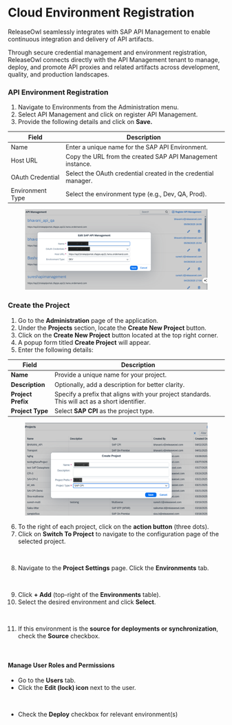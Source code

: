 # Cloud Environment Registration

ReleaseOwl seamlessly integrates with SAP API Management to enable continuous integration and delivery of API artifacts.&#x20;

Through secure credential management and environment registration, ReleaseOwl connects directly with the API Management tenant to manage, deploy, and promote API proxies and related artifacts across development, quality, and production landscapes.

### API Environment Registration

1. Navigate to Environments from the Administration menu.
2. Select API Management and click on register API Management.
3. Provide the following details and click on **Save.**

| **Field**        | **Description**                                                |
| ---------------- | -------------------------------------------------------------- |
| Name             | Enter a unique name for the SAP API Environment.               |
| Host URL         | Copy the URL from the created SAP API Management instance.     |
| OAuth Credential | Select the OAuth credential created in the credential manager. |
| Environment Type | Select the environment type (e.g., Dev, QA, Prod).             |

<figure><img src="../../../.gitbook/assets/image (2) (1) (1) (1) (1) (1) (1) (1) (1) (1) (1) (1) (1) (1) (1) (1) (1) (1) (1) (1) (1) (1) (1) (1) (1) (1) (1) (1) (1) (1).png" alt=""><figcaption></figcaption></figure>

### Create the Project <a href="#create-the-project" id="create-the-project"></a>

1. Go to the **Administration** page of the application.
2. Under the **Projects** section, locate the **Create New Project** button.
3. Click on the **Create New Project** button located at the top right corner.
4. A popup form titled **Create Project** will appear.
5. Enter the following details:

| **Field**          | **Description**                                                                                |
| ------------------ | ---------------------------------------------------------------------------------------------- |
| **Name**           | Provide a unique name for your project.                                                        |
| **Description**    | Optionally, add a description for better clarity.                                              |
| **Project Prefix** | Specify a prefix that aligns with your project standards. This will act as a short identifier. |
| **Project Type**   | Select **SAP CPI** as the project type.                                                        |

<figure><img src="../../../.gitbook/assets/image (7) (1) (1) (1) (1) (1) (1) (1) (1) (1) (1) (1) (1) (1) (1) (1) (1) (1) (1) (1) (1) (1).png" alt=""><figcaption></figcaption></figure>

6. To the right of each project, click on the **action button** (three dots).
7. Click on **Switch To Project** to navigate to the configuration page of the selected project.

<figure><img src="https://releaseowl.gitbook.io/~gitbook/image?url=https%3A%2F%2F2486808281-files.gitbook.io%2F%7E%2Ffiles%2Fv0%2Fb%2Fgitbook-x-prod.appspot.com%2Fo%2Fspaces%252FntTXS8vTRxGt8qfbPi3l%252Fuploads%252F2Dn3Qm6ImFNuHL8a1e1S%252Fimage.png%3Falt%3Dmedia%26token%3De95acfbd-5890-48ca-86b3-3c0bda8f80f2&#x26;width=768&#x26;dpr=4&#x26;quality=100&#x26;sign=e5aadaba&#x26;sv=2" alt=""><figcaption></figcaption></figure>

8. Navigate to the **Project Settings** page. Click the **Environments** tab.

<figure><img src="https://releaseowl.gitbook.io/~gitbook/image?url=https%3A%2F%2F2486808281-files.gitbook.io%2F%7E%2Ffiles%2Fv0%2Fb%2Fgitbook-x-prod.appspot.com%2Fo%2Fspaces%252FntTXS8vTRxGt8qfbPi3l%252Fuploads%252FlLnTTq33CQJypWdCloj0%252Fimage.png%3Falt%3Dmedia%26token%3D9a20a37f-6183-42ac-ba96-0e282c43d216&#x26;width=768&#x26;dpr=4&#x26;quality=100&#x26;sign=b94b3af0&#x26;sv=2" alt=""><figcaption></figcaption></figure>

9. Click **+ Add** (top-right of the **Environments** table).
10. Select the desired environment and click **Select**.

<figure><img src="https://releaseowl.gitbook.io/~gitbook/image?url=https%3A%2F%2F2486808281-files.gitbook.io%2F%7E%2Ffiles%2Fv0%2Fb%2Fgitbook-x-prod.appspot.com%2Fo%2Fspaces%252FntTXS8vTRxGt8qfbPi3l%252Fuploads%252FH5MQ229cbWTjicoLwGGh%252Fimage.png%3Falt%3Dmedia%26token%3Df8e09b3e-02e0-4a96-9f67-6a812e422736&#x26;width=768&#x26;dpr=4&#x26;quality=100&#x26;sign=45061be4&#x26;sv=2" alt=""><figcaption></figcaption></figure>

11. If this environment is the **source for deployments or synchronization**, check the **Source** checkbox.

<figure><img src="https://releaseowl.gitbook.io/~gitbook/image?url=https%3A%2F%2F2486808281-files.gitbook.io%2F%7E%2Ffiles%2Fv0%2Fb%2Fgitbook-x-prod.appspot.com%2Fo%2Fspaces%252FntTXS8vTRxGt8qfbPi3l%252Fuploads%252F0rKjO6Md4mon3oWXf0oM%252Fimage.png%3Falt%3Dmedia%26token%3D6aa63082-9af7-44c1-9add-efae772de1f8&#x26;width=768&#x26;dpr=4&#x26;quality=100&#x26;sign=918ffff3&#x26;sv=2" alt=""><figcaption></figcaption></figure>

#### **Manage User Roles and Permissions**

* Go to the **Users** tab.
* Click the **Edit (lock) icon** next to the user.

<figure><img src="https://releaseowl.gitbook.io/~gitbook/image?url=https%3A%2F%2F2486808281-files.gitbook.io%2F%7E%2Ffiles%2Fv0%2Fb%2Fgitbook-x-prod.appspot.com%2Fo%2Fspaces%252FntTXS8vTRxGt8qfbPi3l%252Fuploads%252F1mQm9D1fEcm6N8h4BFkn%252Fimage.png%3Falt%3Dmedia%26token%3D67d2d457-66b6-405b-9d6f-77f727999312&#x26;width=768&#x26;dpr=4&#x26;quality=100&#x26;sign=e651d26c&#x26;sv=2" alt=""><figcaption></figcaption></figure>

* Check the **Deploy** checkbox for relevant environment(s)

<figure><img src="https://releaseowl.gitbook.io/~gitbook/image?url=https%3A%2F%2F2486808281-files.gitbook.io%2F%7E%2Ffiles%2Fv0%2Fb%2Fgitbook-x-prod.appspot.com%2Fo%2Fspaces%252FntTXS8vTRxGt8qfbPi3l%252Fuploads%252FyUKbEmsVdfHG7Cw8g1u8%252Fimage.png%3Falt%3Dmedia%26token%3D6a3c1976-1580-4051-8730-335c5ff2de2a&#x26;width=768&#x26;dpr=4&#x26;quality=100&#x26;sign=a17a922c&#x26;sv=2" alt=""><figcaption></figcaption></figure>
